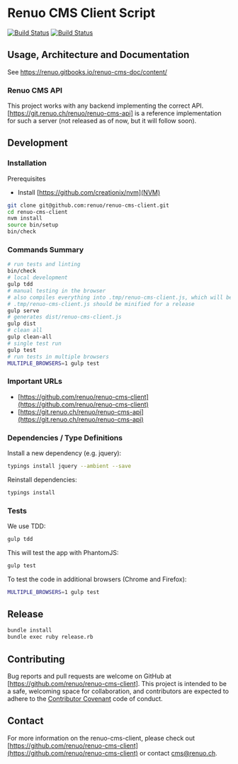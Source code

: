 # Renuo CMS Client Script

[![Build Status](https://travis-ci.org/renuo/renuo-cms-client.svg?branch=develop)](https://travis-ci.org/renuo/renuo-cms-client) [![Build Status](https://travis-ci.org/renuo/renuo-cms-client.svg?branch=master)](https://travis-ci.org/renuo/renuo-cms-client)

## Usage, Architecture and Documentation

See https://renuo.gitbooks.io/renuo-cms-doc/content/

### Renuo CMS API

This project works with any backend implementing the correct API. [https://git.renuo.ch/renuo/renuo-cms-api] is a reference
implementation for such a server (not released as of now, but it will follow soon).

## Development

### Installation

Prerequisites

* Install [https://github.com/creationix/nvm](NVM)

```sh
git clone git@github.com:renuo/renuo-cms-client.git
cd renuo-cms-client
nvm install
source bin/setup
bin/check
```

### Commands Summary

```sh
# run tests and linting
bin/check
# local development
gulp tdd
# manual testing in the browser
# also compiles everything into .tmp/renuo-cms-client.js, which will be used in local testing
# .tmp/renuo-cms-client.js should be minified for a release
gulp serve
# generates dist/renuo-cms-client.js
gulp dist
# clean all
gulp clean-all
# single test run
gulp test
# run tests in multiple browsers
MULTIPLE_BROWSERS=1 gulp test
```

### Important URLs

* [https://github.com/renuo/renuo-cms-client](https://github.com/renuo/renuo-cms-client)
* [https://git.renuo.ch/renuo/renuo-cms-api](https://git.renuo.ch/renuo/renuo-cms-api)

### Dependencies / Type Definitions

Install a new dependency (e.g. jquery): 

```sh
typings install jquery --ambient --save
```

Reinstall dependencies:
```sh
typings install
```

### Tests

We use TDD:

```sh
gulp tdd
```

This will test the app with PhantomJS:

```sh
gulp test
```

To test the code in additional browsers (Chrome and Firefox):

```sh
MULTIPLE_BROWSERS=1 gulp test
```

## Release

```sh
bundle install
bundle exec ruby release.rb
```

## Contributing

Bug reports and pull requests are welcome on GitHub at [https://github.com/renuo/renuo-cms-client]. This project is intended to
be a safe, welcoming space for collaboration, and contributors are expected to adhere to
the [Contributor Covenant](contributor-covenant.org) code of conduct.

## Contact

For more information on the renuo-cms-client, please check out
[https://github.com/renuo/renuo-cms-client](https://github.com/renuo/renuo-cms-client)
or contact [cms@renuo.ch](mailto:cms@renuo.ch).
